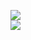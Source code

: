 [![](https://img.shields.io/badge/Made%20With-Github%20Spray-lightgrey.svg?style=for-the-badge&logo=github)](https://github.com/Annihil/github-spray#1340)  
[![](https://i.imgur.com/2DrTn0Z.gif)](https://github.com/Annihil/github-spray)